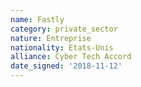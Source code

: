 ```yaml
---
name: Fastly
category: private_sector
nature: Entreprise
nationality: Etats-Unis
alliance: Cyber Tech Accord
date_signed: '2018-11-12'
---
```

    